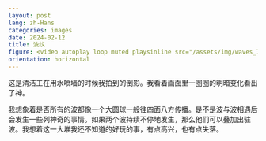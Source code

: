 ```yaml
---
layout: post
lang: zh-Hans
categories: images
date: 2024-02-12
title: 波纹
figure: <video autoplay loop muted playsinline src="/assets/img/waves_720p.mp4"></video><script>document.querySelector('video').playbackRate = 0.3;</script>
orientation: horizontal
---
```

这是清洁工在用水喷墙的时候我拍到的倒影。我看着画面里一圈圈的明暗变化看出了神。

我想象着是否所有的波都像一个大圆球一般往四面八方传播。是不是波与波相遇后会发生一些列神奇的事情。如果两个波持续不停地发生，那么他们可以叠加出驻波。我想着这一大堆我还不知道的好玩的事，有点高兴，也有点失落。